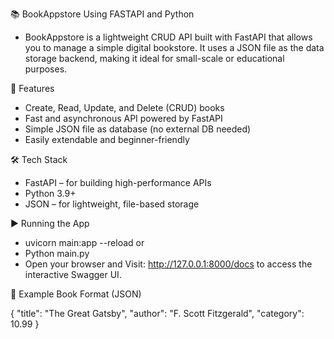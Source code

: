 📚 BookAppstore Using FASTAPI and Python
* BookAppstore is a lightweight CRUD API built with FastAPI that allows you to manage a simple digital bookstore. It uses a JSON file as the data storage backend, making it ideal for small-scale or educational purposes.

🚀 Features
* Create, Read, Update, and Delete (CRUD) books
* Fast and asynchronous API powered by FastAPI
* Simple JSON file as database (no external DB needed)
* Easily extendable and beginner-friendly

🛠 Tech Stack
* FastAPI – for building high-performance APIs
* Python 3.9+
* JSON – for lightweight, file-based storage

▶️ Running the App
* uvicorn main:app --reload 
        or
* Python main.py
* Open your browser and Visit: http://127.0.0.1:8000/docs to access the interactive Swagger UI.


🧪 Example Book Format (JSON)

{
  "title": "The Great Gatsby",
  "author": "F. Scott Fitzgerald",
  "category": 10.99
}